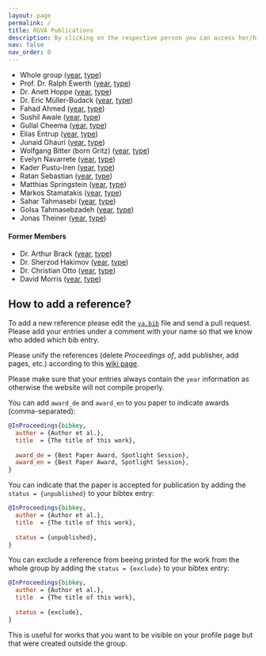 ```yaml
---
layout: page
permalink: /
title: RGVA Publications
description: By clicking on the respective person you can access her/his list of publications sorted by the respective criterion
nav: false
nav_order: 0
---
```


<!-- _pages/publications.md -->

- Whole group ([year](/va-bib/rgva), [type](/va-bib/rgva-type))
- Prof. Dr. Ralph Ewerth ([year](/va-bib/ewerthr), [type](/va-bib/ewerthr-type))
- Dr. Anett Hoppe ([year](/va-bib/hoppea), [type](/va-bib/hoppea-type))
- Dr. Eric Müller-Budack ([year](/va-bib/muellerer), [type](/va-bib/muellerer-type))
- Fahad Ahmed ([year](/va-bib/ahmedf), [type](/va-bib/ahmedf-type))
- Sushil Awale ([year](/va-bib/awales), [type](/va-bib/awales-type))
- Gullal Cheema ([year](/va-bib/cheemag), [type](/va-bib/cheemag-type))
- Elias Entrup ([year](/va-bib/entrupe), [type](/va-bib/entrupe-type))
- Junaid Ghauri ([year](/va-bib/ghaurij), [type](/va-bib/ghaurij-type))
- Wolfgang Bitter (born Gritz) ([year](/va-bib/bitterw), [type](/va-bib/bitterw-type))
- Evelyn Navarrete ([year](/va-bib/navarretee), [type](/va-bib/navarretee-type))
- Kader Pustu-Iren ([year](/va-bib/pustuk), [type](/va-bib/pustuk-type))
- Ratan Sebastian ([year](/va-bib/sebastianr), [type](/va-bib/sebastianr-type))
- Matthias Springstein ([year](/va-bib/springsteinm), [type](/va-bib/springsteinm-type))
- Markos Stamatakis ([year](/va-bib/stamatakism), [type](/va-bib/stamatakism-type))
- Sahar Tahmasebi ([year](/va-bib/tahmasebis), [type](/va-bib/tahmasebis-type))
- Golsa Tahmasebzadeh ([year](/va-bib/tahmasebzadehg), [type](/va-bib/tahmasebzadehg-type))
- Jonas Theiner ([year](/va-bib/theinerj), [type](/va-bib/theinerj-type))

#### Former Members

- Dr. Arthur Brack ([year](/va-bib/bracka), [type](/va-bib/bracka-type))
- Dr. Sherzod Hakimov ([year](/va-bib/hakimovs), [type](/va-bib/hakimovs-type))
- Dr. Christian Otto ([year](/va-bib/ottoc), [type](/va-bib/ottoc-type))
- David Morris ([year](/va-bib/morrisd), [type](/va-bib/morrisd-type))

## How to add a reference?
To add a new reference please edit the [`va.bib`](https://github.com/TIBHannover/va-bib/blob/main/_bibliography/va.bib) file and send a pull request. Please add your entries under a comment with your name so that we know who added which bib entry.

Please unify the references (delete _Proceedings of_, add publisher, add pages, etc.) according to this [wiki page](https://wiki.tib.eu/confluence/display/varg/Unify+References).

Please make sure that your entries always contain the `year` information as otherwise the website will not compile properly.

You can add `award_de` and `award_en` to you paper to indicate awards (comma-separated):

```bibtex
@InProceedings{bibkey,
  author = {Author et al.},
  title  = {The title of this work},
  
  award_de = {Best Paper Award, Spotlight Session},
  award_en = {Best Paper Award, Spotlight Session},
}
```

You can indicate that the paper is accepted for publication by adding the `status = {unpublished}` to your bibtex entry:

```bibtex
@InProceedings{bibkey,
  author = {Author et al.},
  title  = {The title of this work},
  
  status = {unpublished},
}
```

You can exclude a reference from beeing printed for the work from the whole group by adding the `status = {exclude}` to your bibtex entry:

```bibtex
@InProceedings{bibkey,
  author = {Author et al.},
  title  = {The title of this work},
  
  status = {exclude},
}
```

This is useful for works that you want to be visible on your profile page but that were created outside the group.